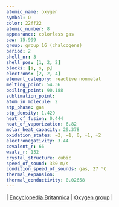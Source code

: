 ```yaml
---
atomic_name: oxygen
symbol: O
color: 22ff22
atomic_number: 8
appearance: colorless gas
saw: 15.999
group: group 16 (chalcogens)
period: 2
shell_nr: 3
shell_pos: [1, 2, 2]
blocks: [s, s, p]
electrons: [2, 2, 4]
element_category: reactive nonmetal
melting_point: 54.36
boiling_point: 90.188
sublimation_point:
atom_in_molecule: 2
stp_phase: gas
stp_density: 1.429
heat_of_fusion: 0.444
heat_of_vaporization: 6.82
molar_heat_capacity: 29.378
oxidation_states: −2, −1, 0, +1, +2
electronegativity: 3.44
covalent_r: 66
waals_r: 152
crystal_structure: cubic
speed_of_sound: 330 m/s
condition_speed_of_sounds: gas, 27 °C
thermal_expansion:
thermal_conductivity: 0.02658
---
```

\|
<a href="https://www.britannica.com/science/oxygen" target="_blank" >Encyclopedia Britannica</a>
\|
<a href="https://www.britannica.com/science/oxygen-group-element" target="_blank" >Oxygen group</a>
\|
